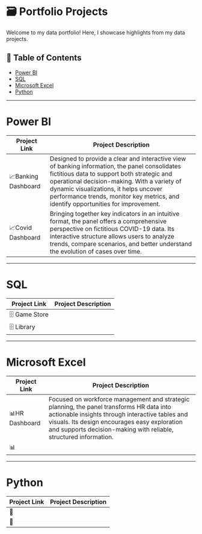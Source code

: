 # 🗃️ Portfolio Projects
Welcome to my data portfolio! Here, I showcase highlights from my data projects.
## :file_folder: Table of Contents

- [Power BI](#power-bi)
- [SQL](#sql)
- [Microsoft Excel](#microsoft-excel)
- [Python](#python)

---

# Power BI
| Project Link | Project Description |
|-------------|----------|
|📈Banking Dashboard|Designed to provide a clear and interactive view of banking information, the panel consolidates fictitious data to support both strategic and operational decision-making. With a variety of dynamic visualizations, it helps uncover performance trends, monitor key metrics, and identify opportunities for improvement.|
|📈Covid Dashboard|Bringing together key indicators in an intuitive format, the panel offers a comprehensive perspective on fictitious COVID-19 data. Its interactive structure allows users to analyze trends, compare scenarios, and better understand the evolution of cases over time.|

---

# SQL
| Project Link | Project Description |
|-------------|----------|
| 🗄️ Game Store || 
| 🗄️ Library ||

---

# Microsoft Excel
| Project Link | Project Description |
|-------------|----------|
|📊HR Dashboard|Focused on workforce management and strategic planning, the panel transforms HR data into actionable insights through interactive tables and visuals. Its design encourages easy exploration and supports decision-making with reliable, structured information.|
|📊||

---

# Python
| Project Link | Project Description |
|-------------|----------|
|🐍||
|🐍||

